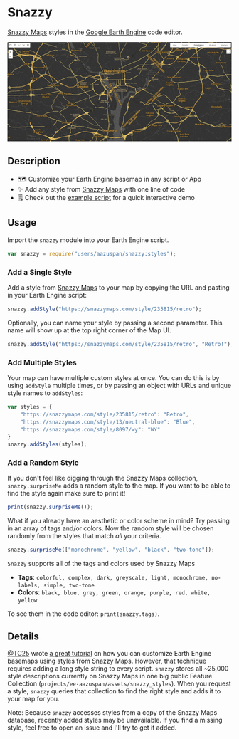 # Snazzy

[Snazzy Maps](https://snazzymaps.com) styles in the [Google Earth Engine](https://earthengine.google.com/) code editor.

![Snazzy basemap demo](assets/snazzy_demo.gif)

## Description

- 🗺️ Customize your Earth Engine basemap in any script or App
- ✨ Add any style from [Snazzy Maps](https://snazzymaps.com) with one line of code
- 🗒️ Check out the [example script](https://code.earthengine.google.com/0ed4407dff32fad05643cf0d7d920a42) for a quick interactive demo

## Usage

Import the `snazzy` module into your Earth Engine script.

```javascript
var snazzy = require("users/aazuspan/snazzy:styles");
```

### Add a Single Style
Add a style from [Snazzy Maps](https://snazzymaps.com/explore) to your map by copying the URL and pasting in your Earth Engine script:

```javascript
snazzy.addStyle("https://snazzymaps.com/style/235815/retro");
```

Optionally, you can name your style by passing a second parameter. This name will show up at the top right corner of the Map UI.

```javascript
snazzy.addStyle("https://snazzymaps.com/style/235815/retro", "Retro!");
```

### Add Multiple Styles

Your map can have multiple custom styles at once. You can do this is by using `addStyle` multiple times, or by passing an object with URLs and unique style names to `addStyles`:

```javascript
var styles = {
    "https://snazzymaps.com/style/235815/retro": "Retro",
    "https://snazzymaps.com/style/13/neutral-blue": "Blue",
    "https://snazzymaps.com/style/8097/wy": "WY"
}
snazzy.addStyles(styles);
```

### Add a Random Style

If you don't feel like digging through the Snazzy Maps collection, `snazzy.surpriseMe` adds a random style to the map. If you want to be able to find the style again make sure to print it!

```javascript
print(snazzy.surpriseMe());
```

What if you already have an aesthetic or color scheme in mind? Try passing in an array of tags and/or colors. Now the random style will be chosen randomly from the styles that match *all* your criteria.

```javascript
snazzy.surpriseMe(["monochrome", "yellow", "black", "two-tone"]);
```

`Snazzy` supports all of the tags and colors used by Snazzy Maps

- **Tags**: `colorful, complex, dark, greyscale, light, monochrome, no-labels, simple, two-tone`
- **Colors**: `black, blue, grey, green, orange, purple, red, white, yellow`

To see them in the code editor: `print(snazzy.tags)`.

## Details

[@TC25](https://github.com/TC25) wrote [a great tutorial](https://developers.google.com/earth-engine/tutorials/community/customizing-base-map-styles) on how you can customize Earth Engine basemaps using styles from Snazzy Maps. However, that technique requires adding a long style string to every script. `snazzy` stores all ~25,000 style descriptions currently on Snazzy Maps in one big public Feature Collection (`projects/ee-aazuspan/assets/snazzy_styles`). When you request a style, `snazzy` queries that collection to find the right style and adds it to your map for you.

Note: Because `snazzy` accesses styles from a copy of the Snazzy Maps database, recently added styles may be unavailable. If you find a missing style, feel free to open an issue and I'll try to get it added.
